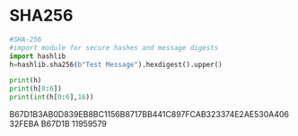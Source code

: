 # SHA256
```python
#SHA-256
#import module for secure hashes and message digests
import hashlib
h=hashlib.sha256(b"Test Message").hexdigest().upper()

print(h)
print(h[0:6])
print(int(h[0:6],16))
```
B67D1B3AB0D839EB8BC1156B8717BB441C897FCAB323374E2AE530A40632FEBA
B67D1B
11959579